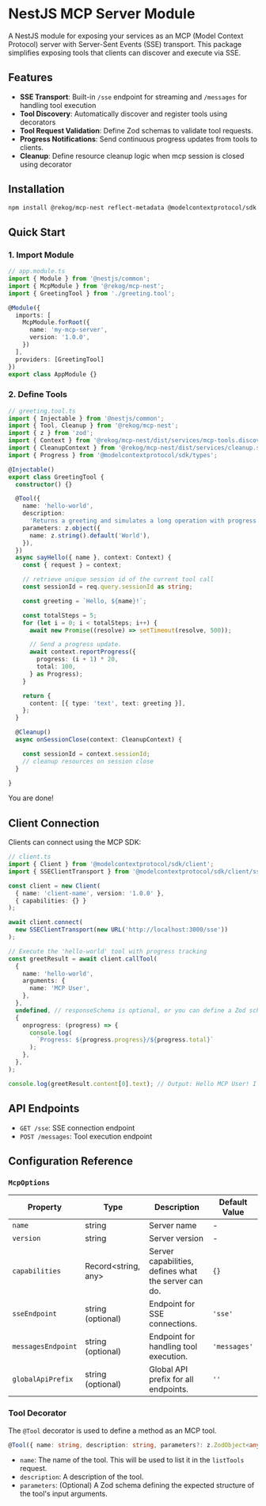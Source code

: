 # NestJS MCP Server Module

A NestJS module for exposing your services as an MCP (Model Context Protocol) server with Server-Sent Events (SSE) transport. This package simplifies exposing tools that clients can discover and execute via SSE.

## Features

- **SSE Transport**: Built-in `/sse` endpoint for streaming and `/messages` for handling tool execution
- **Tool Discovery**: Automatically discover and register tools using decorators
- **Tool Request Validation**: Define Zod schemas to validate tool requests.
- **Progress Notifications**: Send continuous progress updates from tools to clients.
- **Cleanup**: Define resource cleanup logic when mcp session is closed using decorator

## Installation

```bash
npm install @rekog/mcp-nest reflect-metadata @modelcontextprotocol/sdk zod
```

## Quick Start

### 1. Import Module

```typescript
// app.module.ts
import { Module } from '@nestjs/common';
import { McpModule } from '@rekog/mcp-nest';
import { GreetingTool } from './greeting.tool';

@Module({
  imports: [
    McpModule.forRoot({
      name: 'my-mcp-server',
      version: '1.0.0',
    })
  ],
  providers: [GreetingTool]
})
export class AppModule {}
```

### 2. Define Tools

```typescript
// greeting.tool.ts
import { Injectable } from '@nestjs/common';
import { Tool, Cleanup } from '@rekog/mcp-nest';
import { z } from 'zod';
import { Context } from '@rekog/mcp-nest/dist/services/mcp-tools.discovery';
import { CleanupContext } from '@rekog/mcp-nest/dist/services/cleanup.service';
import { Progress } from '@modelcontextprotocol/sdk/types';

@Injectable()
export class GreetingTool {
  constructor() {}

  @Tool({
    name: 'hello-world',
    description:
      'Returns a greeting and simulates a long operation with progress updates',
    parameters: z.object({
      name: z.string().default('World'),
    }),
  })
  async sayHello({ name }, context: Context) {
    const { request } = context;

    // retrieve unique session id of the current tool call
    const sessionId = req.query.sessionId as string;

    const greeting = `Hello, ${name}!`;

    const totalSteps = 5;
    for (let i = 0; i < totalSteps; i++) {
      await new Promise((resolve) => setTimeout(resolve, 500));

      // Send a progress update.
      await context.reportProgress({
        progress: (i + 1) * 20,
        total: 100,
      } as Progress);
    }

    return {
      content: [{ type: 'text', text: greeting }],
    };
  }

  @Cleanup()
  async onSessionClose(context: CleanupContext) {

    const sessionId = context.sessionId;
    // cleanup resources on session close
  }

}
```

You are done!

## Client Connection

Clients can connect using the MCP SDK:

```typescript
// client.ts
import { Client } from '@modelcontextprotocol/sdk/client';
import { SSEClientTransport } from '@modelcontextprotocol/sdk/client/sse';

const client = new Client(
  { name: 'client-name', version: '1.0.0' },
  { capabilities: {} }
);

await client.connect(
  new SSEClientTransport(new URL('http://localhost:3000/sse'))
);

// Execute the 'hello-world' tool with progress tracking
const greetResult = await client.callTool(
  {
    name: 'hello-world',
    arguments: {
      name: 'MCP User',
    },
  },
  undefined, // responseSchema is optional, or you can define a Zod schema here
  {
    onprogress: (progress) => {
      console.log(
        `Progress: ${progress.progress}/${progress.total}`
      );
    },
  },
);

console.log(greetResult.content[0].text); // Output: Hello MCP User! I'm Test User from Test Org.
```

## API Endpoints

- `GET /sse`: SSE connection endpoint
- `POST /messages`: Tool execution endpoint

## Configuration Reference

### `McpOptions`

| Property             | Type                      | Description                                                                 | Default Value |
|----------------------|---------------------------|-----------------------------------------------------------------------------|---------------|
| `name`               | string                    | Server name                                                                 | -             |
| `version`            | string                    | Server version                                                              | -             |
| `capabilities`       | Record<string, any>       | Server capabilities, defines what the server can do.                        | `{}`          |
| `sseEndpoint`        | string (optional)         | Endpoint for SSE connections.                                               | `'sse'`       |
| `messagesEndpoint`   | string (optional)         | Endpoint for handling tool execution.                                        | `'messages'`  |
| `globalApiPrefix`    | string (optional)         | Global API prefix for all endpoints.                                        | `''`          |

### Tool Decorator

The `@Tool` decorator is used to define a method as an MCP tool.

```typescript
@Tool({ name: string, description: string, parameters?: z.ZodObject<any> })
```

- `name`: The name of the tool. This will be used to list it in the `listTools` request.
- `description`: A description of the tool.
- `parameters`: (Optional) A Zod schema defining the expected structure of the tool's input arguments.
